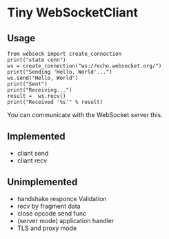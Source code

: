 # Tiny WebSocketCliant

## Usage
```
from websock import create_connection
print("state conn")
ws = create_connection("ws://echo.websocket.org/")
print("Sending 'Hello, World'...")
ws.send("Hello, World")
print("Sent")
print("Receiving...")
result =  ws.recv()
print("Received '%s'" % result)
```
You can communicate with the WebSocket server this.

## Implemented
* cliant send
* cliant recv

## Unimplemented
* handshake responce Validation
* recv by fragment data 
* close opcode send func
* (server mode) application handler
* TLS and proxy mode
